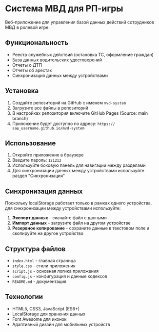 # Система МВД для РП-игры

Веб-приложение для управления базой данных действий сотрудников МВД в ролевой игре.

## Функциональность

- Реестр служебных действий (остановка ТС, оформление граждан)
- База данных водительских удостоверений
- Отчеты о ДТП
- Отчеты об арестах
- Синхронизация данных между устройствами

## Установка

1. Создайте репозиторий на GitHub с именем `mvd-system`
2. Загрузите все файлы в репозиторий
3. В настройках репозитория включите GitHub Pages (Source: main branch)
4. Приложение будет доступно по адресу: `https://ваш_username.github.io/mvd-system`

## Использование

1. Откройте приложение в браузере
2. Введите пароль: `121212`
3. Используйте боковую панель для навигации между разделами
4. Для синхронизации данных между устройствами используйте раздел "Синхронизация"

## Синхронизация данных

Поскольку localStorage работает только в рамках одного устройства, для синхронизации между устройствами используйте:

1. **Экспорт данных** - скачайте файл с данными
2. **Импорт данных** - загрузите файл на другом устройстве
3. **Резервное копирование** - сохраните данные в текстовом поле и скопируйте на другое устройство

## Структура файлов

- `index.html` - главная страница
- `style.css` - стили приложения
- `script.js` - основная логика приложения
- `config.js` - конфигурация и данные кодексов
- `README.md` - документация

## Технологии

- HTML5, CSS3, JavaScript (ES6+)
- LocalStorage для хранения данных
- Font Awesome для иконок
- Адаптивный дизайн для мобильных устройств